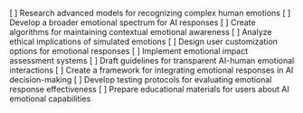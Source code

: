 [ ] Research advanced models for recognizing complex human emotions
[ ] Develop a broader emotional spectrum for AI responses
[ ] Create algorithms for maintaining contextual emotional awareness
[ ] Analyze ethical implications of simulated emotions
[ ] Design user customization options for emotional responses
[ ] Implement emotional impact assessment systems
[ ] Draft guidelines for transparent AI-human emotional interactions
[ ] Create a framework for integrating emotional responses in AI decision-making
[ ] Develop testing protocols for evaluating emotional response effectiveness
[ ] Prepare educational materials for users about AI emotional capabilities